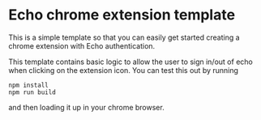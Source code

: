 # Echo chrome extension template

This is a simple template so that you can easily get started creating a chrome extension with Echo authentication.

This template contains basic logic to allow the user to sign in/out of echo when clicking on the extension icon. You can test this out by running

```
npm install
npm run build
```

and then loading it up in your chrome browser.

